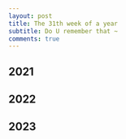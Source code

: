 ```yaml
---
layout: post
title: The 31th week of a year
subtitle: Do U remember that ~
comments: true
---
```





## 2021


## 2022


## 2023
